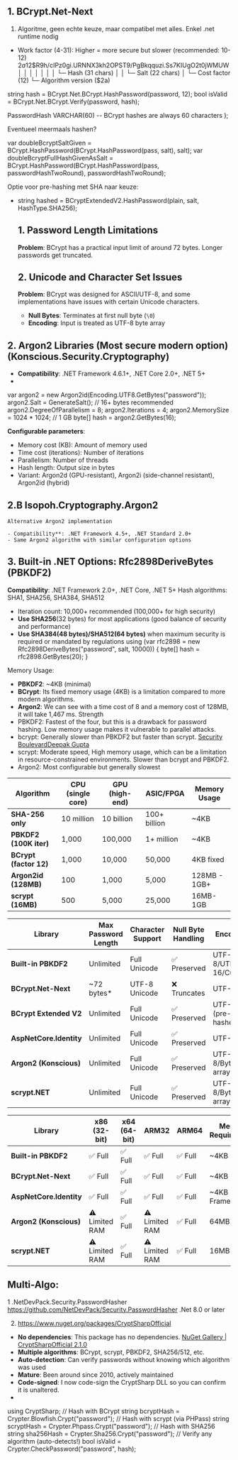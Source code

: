 

## 1. BCrypt.Net-Next
1. Algoritme, geen echte keuze, maar compatibel met alles. Enkel .net runtime nodig
- Work factor (4-31): Higher = more secure but slower (recommended: 10-12)
$2a$12\$R9h/cIPz0gi.URNNX3kh2OPST9/PgBkqquzi.Ss7KIUgO2t0jWMUW
│  │  │                       │
│  │  │                       └─ Hash (31 chars)
│  │  └─ Salt (22 chars)
│  └─ Cost factor (12)
└─ Algorithm version ($2a)

string hash = BCrypt.Net.BCrypt.HashPassword(password, 12);
bool isValid = BCrypt.Net.BCrypt.Verify(password, hash);

PasswordHash VARCHAR(60) -- BCrypt hashes are always 60 characters );

Eventueel meermaals hashen?

 var doubleBcryptSaltGiven = BCrypt.HashPassword(BCrypt.HashPassword(pass, salt), salt);
            var doubleBcryptFullHashGivenAsSalt = BCrypt.HashPassword(BCrypt.HashPassword(pass, passwordHashTwoRound), passwordHashTwoRound);


Optie voor pre-hashing met SHA naar keuze:
- string hashed = BCryptExtendedV2.HashPassword(plain, salt, HashType.SHA256);
  ## 1. **Password Length Limitations**
	**Problem**: BCrypt has a practical input limit of around 72 bytes. Longer passwords get truncated.
	## 2. **Unicode and Character Set Issues**

	**Problem**: BCrypt was designed for ASCII/UTF-8, and some implementations have issues with certain Unicode characters.
	- **Null Bytes**: Terminates at first null byte (`\0`)
	- **Encoding**: Input is treated as UTF-8 byte array
## 2. Argon2 Libraries (Most secure modern option) (Konscious.Security.Cryptography)
- **Compatibility**: .NET Framework 4.6.1+, .NET Core 2.0+, .NET 5+
-
var argon2 = new Argon2id(Encoding.UTF8.GetBytes("password")); 
argon2.Salt = GenerateSalt(); // 16+ bytes recommended 
argon2.DegreeOfParallelism = 8; 
argon2.Iterations = 4; 
argon2.MemorySize = 1024 * 1024; // 1 GB 
byte[] hash = argon2.GetBytes(16);

**Configurable parameters**:

- Memory cost (KB): Amount of memory used
- Time cost (iterations): Number of iterations
- Parallelism: Number of threads
- Hash length: Output size in bytes
- Variant: Argon2d (GPU-resistant), Argon2i (side-channel resistant), Argon2id (hybrid)

## 2.B Isopoh.Cryptography.Argon2

	Alternative Argon2 implementation
	
	- Compatibility**: .NET Framework 4.5+, .NET Standard 2.0+
	- Same Argon2 algorithm with similar configuration options
## 3. Built-in .NET Options: Rfc2898DeriveBytes (PBKDF2)
**Compatibility**: .NET Framework 2.0+, .NET Core, .NET 5+
Hash algorithms: SHA1, SHA256, SHA384, SHA512
- Iteration count: 10,000+ recommended (100,000+ for high security)
 - **Use SHA256**(32 bytes) for most applications (good balance of security and performance)
- **Use SHA384(48 bytes)/SHA512(64 bytes)** when maximum security is required or mandated by regulations
using (var rfc2898 = new Rfc2898DeriveBytes("password", salt, 10000)) 
{ byte[] hash = rfc2898.GetBytes(20); }



Memory Usage:
- **PBKDF2**: ~4KB (minimal)
- **BCrypt**: Its fixed memory usage (4KB) is a limitation compared to more modern algorithms. 
- **Argon2**: We can see with a time cost of 8 and a memory cost of 128MB, it will take 1,467 ms.
Strength
- PBKDF2: Fastest of the four, but this is a drawback for password hashing. Low memory usage makes it vulnerable to parallel attacks. 
- bcrypt: Generally slower than PBKDF2 but faster than scrypt. [Security Boulevard](https://securityboulevard.com/2024/07/comparative-analysis-of-password-hashing-algorithms-argon2-bcrypt-scrypt-and-pbkdf2/)[Deepak Gupta](https://guptadeepak.com/comparative-analysis-of-password-hashing-algorithms-argon2-bcrypt-scrypt-and-pbkdf2/)
- scrypt: Moderate speed, High memory usage, which can be a limitation in resource-constrained environments. Slower than bcrypt and PBKDF2.
- Argon2: Most configurable but generally slowest




| Algorithm              | CPU (single core) | GPU (high-end) | ASIC/FPGA    | Memory Usage |
| ---------------------- | ----------------- | -------------- | ------------ | ------------ |
| **SHA-256 only**       | 10 million        | 10 billion     | 100+ billion | ~4KB         |
| **PBKDF2 (100K iter)** | 1,000             | 100,000        | 1+ million   | ~4KB         |
| **BCrypt (factor 12)** | 1,000             | 10,000         | 50,000       | 4KB fixed    |
| **Argon2id (128MB)**   | 100               | 1,000          | 5,000        | 128MB - 1GB+ |
| **scrypt (16MB)**      | 500               | 5,000          | 25,000       | 16MB-1GB     |


| Library                 | Max Password Length | Character Support | Null Byte Handling | Encoding            |
| ----------------------- | ------------------- | ----------------- | ------------------ | ------------------- |
| **Built-in PBKDF2**     | Unlimited           | Full Unicode      | ✅ Preserved        | UTF-8/UTF-16/Custom |
| **BCrypt.Net-Next**     | ~72 bytes*          | UTF-8 Unicode     | ❌ Truncates        | UTF-8               |
| **BCrypt Extended V2**  | Unlimited           | Full Unicode      | ✅ Preserved        | UTF-8 (pre-hashed)  |
| **AspNetCore.Identity** | Unlimited           | Full Unicode      | ✅ Preserved        | UTF-8               |
| **Argon2 (Konscious)**  | Unlimited           | Full Unicode      | ✅ Preserved        | UTF-8/Byte array    |
| **scrypt.NET**          | Unlimited           | Full Unicode      | ✅ Preserved        | UTF-8/Byte array    |


| Library                 | x86 (32-bit)   | x64 (64-bit) | ARM32          | ARM64  | Memory Requirements |
| ----------------------- | -------------- | ------------ | -------------- | ------ | ------------------- |
| **Built-in PBKDF2**     | ✅ Full         | ✅ Full       | ✅ Full         | ✅ Full | ~4KB                |
| **BCrypt.Net-Next**     | ✅ Full         | ✅ Full       | ✅ Full         | ✅ Full | ~4KB                |
| **AspNetCore.Identity** | ✅ Full         | ✅ Full       | ✅ Full         | ✅ Full | ~4KB + Framework    |
| **Argon2 (Konscious)**  | ⚠️ Limited RAM | ✅ Full       | ⚠️ Limited RAM | ✅ Full | 64MB-1GB+           |
| **scrypt.NET**          | ⚠️ Limited RAM | ✅ Full       | ⚠️ Limited RAM | ✅ Full | 16MB-1GB            |




## Multi-Algo: 
1 .NetDevPack.Security.PasswordHasher
https://github.com/NetDevPack/Security.PasswordHasher
.Net 8.0 or later

2.  https://www.nuget.org/packages/CryptSharpOfficial
- **No dependencies**: This package has no dependencies. [NuGet Gallery | CryptSharpOfficial 2.1.0](https://www.nuget.org/packages/CryptSharpOfficial)
- **Multiple algorithms**: BCrypt, scrypt, PBKDF2, SHA256/512, etc.
- **Auto-detection**: Can verify passwords without knowing which algorithm was used
- **Mature**: Been around since 2010, actively maintained
- **Code-signed**: I now code-sign the CryptSharp DLL so you can confirm it is unaltered.
- 
using CryptSharp; // Hash with BCrypt string bcryptHash = Crypter.Blowfish.Crypt("password"); // Hash with scrypt (via PHPass) string scryptHash = Crypter.Phpass.Crypt("password"); // Hash with SHA256 string sha256Hash = Crypter.Sha256.Crypt("password"); // Verify any algorithm (auto-detects!) bool isValid = Crypter.CheckPassword("password", hash);